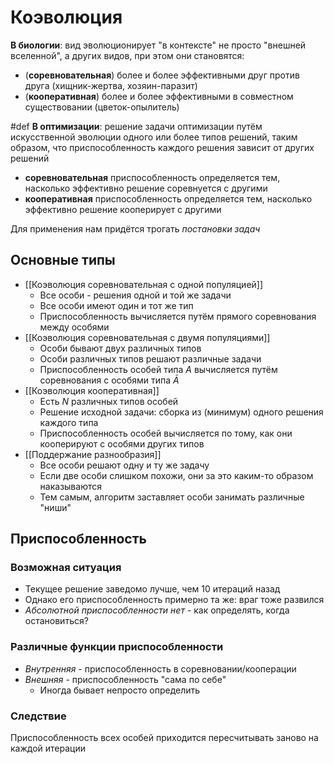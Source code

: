 # Коэволюция

**В биологии**: вид эволюционирует "в контексте" не просто "внешней вселенной", а других видов, при этом они становятся:

* (**соревновательная**) более и более эффективными друг против друга (хищник-жертва, хозяин-паразит)
* (**кооперативная**) более и более эффективными в совместном существовании (цветок-опылитель)

#def **В оптимизации**: решение задачи оптимизации путём искусственной эволюции одного или более типов решений, таким образом, что приспособленность каждого решения зависит от других решений
* **соревновательная** приспособленность определяется тем, насколько эффективно решение соревнуется с другими
* **кооперативная** приспособленность определяется тем, насколько эффективно решение кооперирует с другими

Для применения нам придётся трогать *постановки задач*

## Основные типы

* [[Коэволюция соревновательная с одной популяцией]]
	* Все особи - решения одной и той же задачи
	* Все особи имеют один и тот же тип
	* Приспособленность вычисляется путём прямого соревнования между особями
* [[Коэволюция соревновательная с двумя популяциями]]
	* Особи бывают двух различных типов
	* Особи различных типов решают различные задачи
	* Приспособленность особей типа $A$ вычисляется путём соревнования с особями типа $\bar{A}$
* [[Коэволюция кооперативная]]
	* Есть $N$ различных типов особей
	* Решение исходной задачи: сборка из (минимум) одного решения каждого типа
	* Приспособленность особей вычисляется по тому, как они кооперируют с особями других типов
* [[Поддержание разнообразия]]
	* Все особи решают одну и ту же задачу
	* Если две особи слишком похожи, они за это каким-то образом наказываются
	* Тем самым, алгоритм заставляет особи занимать различные "ниши"

## Приспособленность

### Возможная ситуация
* Текущее решение заведомо лучше, чем 10 итераций назад
* Однако его приспособленность примерно та же: враг тоже развился
* *Абсолютной приспособленности нет* - как определять, когда остановиться?

### Различные функции приспособленности
 * *Внутренняя* - приспособленность в соревновании/кооперации
 * *Внешняя* - приспособленность "сама по себе"
	 * Иногда бывает непросто определить

### Следствие

Приспособленность всех особей приходится пересчитывать заново на каждой итерации
